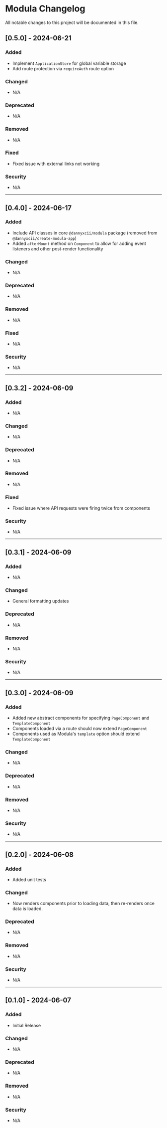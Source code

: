 # Modula Changelog

All notable changes to this project will be documented in this file.

## [0.5.0] - 2024-06-21
### Added
- Implement `ApplicationStore` for global variable storage
- Add route protection via `requireAuth` route option

### Changed
- N/A

### Deprecated
- N/A

### Removed
- N/A

### Fixed
- Fixed issue with external links not working

### Security
- N/A

---

## [0.4.0] - 2024-06-17
### Added
- Include API classes in core `@dannyxcii/modula` package (removed from `@dannyxcii/create-modula-app`)
- Added `afterMount` method on `Component` to allow for adding event listeners and other post-render functionality

### Changed
- N/A

### Deprecated
- N/A

### Removed
- N/A

### Fixed
- N/A

### Security
- N/A

---

## [0.3.2] - 2024-06-09
### Added
- N/A

### Changed
- N/A

### Deprecated
- N/A

### Removed
- N/A

### Fixed
- Fixed issue where API requests were firing twice from components

### Security
- N/A

---

## [0.3.1] - 2024-06-09
### Added
- N/A

### Changed
- General formatting updates

### Deprecated
- N/A

### Removed
- N/A

### Security
- N/A

---

## [0.3.0] - 2024-06-09
### Added
- Added new abstract components for specifying `PageComponent` and `TemplateComponent`
- Components loaded via a route should now extend `PageComponent`
- Components used as Modula's `template` option should extend `TemplateComponent`

### Changed
- N/A

### Deprecated
- N/A

### Removed
- N/A

### Security
- N/A

---

## [0.2.0] - 2024-06-08
### Added
- Added unit tests

### Changed
- Now renders components prior to loading data, then re-renders once data is loaded.

### Deprecated
- N/A

### Removed
- N/A

### Security
- N/A

---

## [0.1.0] - 2024-06-07
### Added
- Initial Release

### Changed
- N/A

### Deprecated
- N/A

### Removed
- N/A

### Security
- N/A